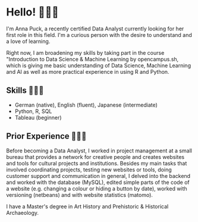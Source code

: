 # Hello! 👋🏼✨

I'm Anna Puck, a recently certified Data Analyst currently looking for her first role in this field. I'm a curious person with the desire to understand and a love of learning.

Right now, I am broadening my skills by taking part in the course "Introduction to Data Science & Machine Learning by opencampus.sh, which is giving me basic understanding of Data Science, Machine Learning and AI as well as more practical experience in using R and Python.


## Skills 🧑🏼‍💻
- German (native), English (fluent), Japanese (intermediate)
- Python, R, SQL
- Tableau (beginner)


## Prior Experience 🧑🏼‍🎓
Before becoming a Data Analyst, I worked in project management at a small bureau that provides a network for creative people and creates websites and tools for cultural projects and institutions. Besides my main tasks that involved coordinating projects, testing new websites or tools, doing customer support and communication in general, I delved into the backend and worked with the database (MySQL), edited simple parts of the code of a website (e.g. changing a colour or hiding a button by date), worked with versioning (netbeans) and with website statistics (matomo).

I have a Master's degree in Art History and	Prehistoric & Historical Archaeology.

